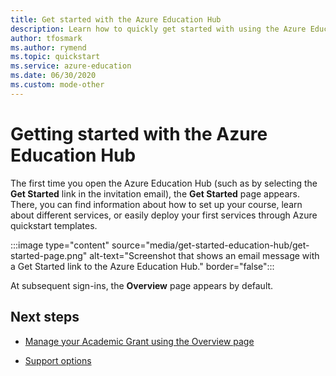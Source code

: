 ```yaml
---
title: Get started with the Azure Education Hub
description: Learn how to quickly get started with using the Azure Education Hub.
author: tfosmark
ms.author: rymend
ms.topic: quickstart
ms.service: azure-education
ms.date: 06/30/2020
ms.custom: mode-other
---
```


# Getting started with the Azure Education Hub

The first time you open the Azure Education Hub (such as by selecting the **Get Started** link in the invitation email), the **Get Started** page appears. There, you can find information about how to set up your course, learn about different services, or easily deploy your first services through Azure quickstart templates.

:::image type="content" source="media/get-started-education-hub/get-started-page.png" alt-text="Screenshot that shows an email message with a Get Started link to the Azure Education Hub." border="false":::

At subsequent sign-ins, the **Overview** page appears by default.

## Next steps

- [Manage your Academic Grant using the Overview page](hub-overview-page.md)

- [Support options](educator-service-desk.md)
